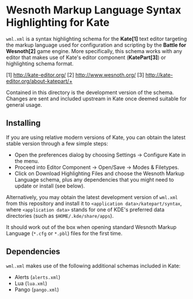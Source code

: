 Wesnoth Markup Language Syntax Highlighting for Kate
====================================================

`wml.xml` is a syntax highlighting schema for the **Kate[1]** text editor
targeting the markup language used for configuration and scripting by the
**Battle for Wesnoth[2]** game engine. More specifically, this schema works
with any editor that makes use of Kate's editor component (**KatePart[3]**) or
highlighting schema format.

[1] http://kate-editor.org/
[2] http://www.wesnoth.org/
[3] http://kate-editor.org/about-katepart/+

Contained in this directory is the development version of the schema. Changes
are sent and included upstream in Kate once deemed suitable for general usage.


Installing
----------

If you are using relative modern versions of Kate, you can obtain the latest
stable version through a few simple steps:

 * Open the preferences dialog by choosing Settings -> Configure Kate in the
   menu.
 * Proceed into Editor Component -> Open/Save -> Modes & Filetypes.
 * Click on Download Highlighting Files and choose the Wesnoth Markup Language
   schema, plus any dependencies that you might need to update or install
   (see below).

Alternatively, you may obtain the latest development version of `wml.xml` from
this repository and install it to `<application data>/katepart/syntax`, where
`<application data>` stands for one of KDE's preferred data directories
(such as `$HOME/.kde/share/apps`).

It should work out of the box when opening standard Wesnoth Markup Language
(`*.cfg` or `*.pbl`) files for the first time.


Dependencies
------------

`wml.xml` makes use of the following additional schemas included in Kate:

 * Alerts (`alerts.xml`)
 * Lua (`lua.xml`)
 * Pango (`pango.xml`)
